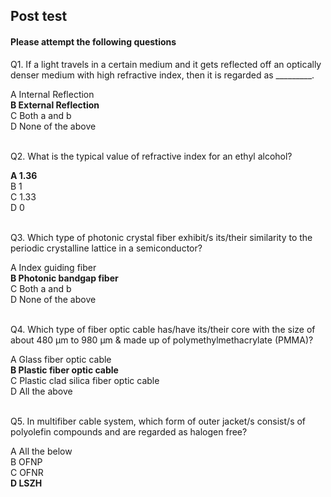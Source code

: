 ## Post test
#### Please attempt the following questions


Q1. If a light travels in a certain medium and it gets reflected off an optically denser medium with high refractive index, then it is regarded as \_\_\_\_\_\_\_\_\_.<br>

A   Internal Reflection   
<b>B   External Reflection</b>  
C   Both a and b  
D   None of the above  
<br>

Q2. What is the typical value of refractive index for an ethyl alcohol?<br>

<b>A   1.36</b>  
B   1  
C   1.33  
D   0  
<br>

Q3. Which type of photonic crystal fiber exhibit/s its/their similarity to the periodic crystalline lattice in a semiconductor?<br>
  
A   Index guiding fiber  
<b>B   Photonic bandgap fiber</b>  
C   Both a and b  
D   None of the above  
<br>

Q4. Which type of fiber optic cable has/have its/their core with the size of about 480 μm to 980 μm & made up of polymethylmethacrylate (PMMA)?<br>
 
A   Glass fiber optic cable<br>
<b>B   Plastic fiber optic cable</b>  
C   Plastic clad silica fiber optic cable  
D   All the above  <br><br>


Q5. In multifiber cable system, which form of outer jacket/s consist/s of polyolefin compounds and are regarded as halogen free?<br>

A   All the below<br>
B   OFNP  
C   OFNR  
<b>D   LSZH</b>  <br>



